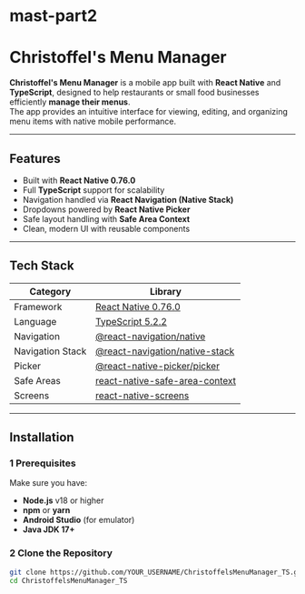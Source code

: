 # mast-part2
#  Christoffel's Menu Manager

**Christoffel's Menu Manager** is a mobile app built with **React Native** and **TypeScript**, designed to help restaurants or small food businesses efficiently **manage their menus**.  
The app provides an intuitive interface for viewing, editing, and organizing menu items with native mobile performance.

---

##  Features

-  Built with **React Native 0.76.0**
-  Full **TypeScript** support for scalability
-  Navigation handled via **React Navigation (Native Stack)**
-  Dropdowns powered by **React Native Picker**
-  Safe layout handling with **Safe Area Context**
-  Clean, modern UI with reusable components

---

##  Tech Stack

| Category | Library |
|-----------|----------|
| Framework | [React Native 0.76.0](https://reactnative.dev/) |
| Language | [TypeScript 5.2.2](https://www.typescriptlang.org/) |
| Navigation | [@react-navigation/native](https://reactnavigation.org/) |
| Navigation Stack | [@react-navigation/native-stack](https://reactnavigation.org/docs/native-stack-navigator/) |
| Picker | [@react-native-picker/picker](https://github.com/react-native-picker/picker) |
| Safe Areas | [react-native-safe-area-context](https://github.com/th3rdwave/react-native-safe-area-context) |
| Screens | [react-native-screens](https://github.com/software-mansion/react-native-screens) |

---

 ## Installation

### 1️ Prerequisites

Make sure you have:
- **Node.js** v18 or higher
- **npm** or **yarn**
- **Android Studio** (for emulator)
- **Java JDK 17+**


### 2️ Clone the Repository

```bash
git clone https://github.com/YOUR_USERNAME/ChristoffelsMenuManager_TS.git
cd ChristoffelsMenuManager_TS
